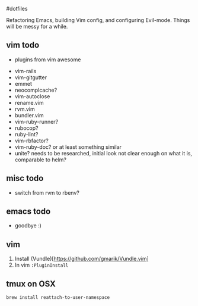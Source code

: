 #dotfiles

Refactoring Emacs, building Vim config, and configuring Evil-mode.  Things will be messy for a while.

## vim todo
* plugins from vim awesome
- vim-rails
- vim-gitgutter
- emmet
- neocomplcache?
- vim-autoclose
- rename.vim
- rvm.vim
- bundler.vim
- vim-ruby-runner?
- rubocop?
- ruby-lint?
- vim-rbfactor?
- vim-ruby-doc? or at least something similar
- unite? needs to be researched, initial look not clear enough on what it is, comparable to helm?

## misc todo
* switch from rvm to rbenv?

## emacs todo
* goodbye :)

## vim
1. Install (Vundle)[https://github.com/gmarik/Vundle.vim]
2. In vim `:PluginInstall`

## tmux on OSX
`brew install reattach-to-user-namespace`
